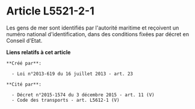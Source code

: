 # Article L5521-2-1

Les gens de mer sont identifiés par l'autorité maritime et reçoivent un numéro national d'identification, dans des conditions
fixées par décret en Conseil d'Etat.

**Liens relatifs à cet article**

	**Créé par**:

	  - Loi n°2013-619 du 16 juillet 2013 - art. 23

	**Cité par**:

	  - Décret n°2015-1574 du 3 décembre 2015 - art. 11 (V)
	  - Code des transports - art. L5612-1 (V)
